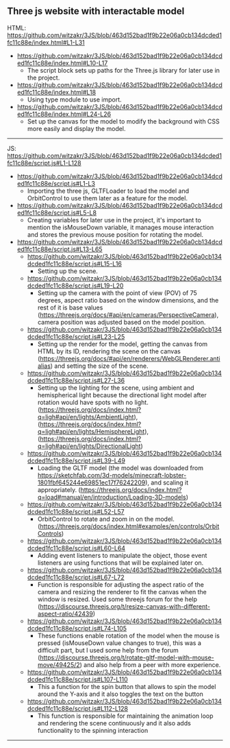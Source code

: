 Three js website with interactable model
------------------------------------------------------------

HTML: 
https://github.com/witzakr/3JS/blob/463d152bad1f9b22e06a0cb134dcded1fc11c88e/index.html#L1-L31
- https://github.com/witzakr/3JS/blob/463d152bad1f9b22e06a0cb134dcded1fc11c88e/index.html#L10-L17
  - The script block sets up paths for the Three.js library for later use in the project.
- https://github.com/witzakr/3JS/blob/463d152bad1f9b22e06a0cb134dcded1fc11c88e/index.html#L18
  - Using type module to use import.
- https://github.com/witzakr/3JS/blob/463d152bad1f9b22e06a0cb134dcded1fc11c88e/index.html#L24-L26
  - Set up the canvas for the model to modify the background with CSS more easily and display the model.

----------------------------------------------------------------------------------------------------------- 
JS:
https://github.com/witzakr/3JS/blob/463d152bad1f9b22e06a0cb134dcded1fc11c88e/script.js#L1-L128
- https://github.com/witzakr/3JS/blob/463d152bad1f9b22e06a0cb134dcded1fc11c88e/script.js#L1-L3
  - Importing the three js, GLTFLoader to load the model and OrbitControl to use them later as a feature for the model.
- https://github.com/witzakr/3JS/blob/463d152bad1f9b22e06a0cb134dcded1fc11c88e/script.js#L5-L8
  - Creating variables for later use in the project, it's important to mention the isMouseDown variable, it manages mouse interaction and stores the previous mouse position for rotating the model.
- https://github.com/witzakr/3JS/blob/463d152bad1f9b22e06a0cb134dcded1fc11c88e/script.js#L13-L65
  - https://github.com/witzakr/3JS/blob/463d152bad1f9b22e06a0cb134dcded1fc11c88e/script.js#L15-L16
    - Setting up the scene.
  - https://github.com/witzakr/3JS/blob/463d152bad1f9b22e06a0cb134dcded1fc11c88e/script.js#L19-L20
    - Setting up the camera with the point of view (POV) of 75 degrees, aspect ratio based on the window dimensions, and the rest of it is base values (https://threejs.org/docs/#api/en/cameras/PerspectiveCamera), camera position was adjusted based on the model position.
  - https://github.com/witzakr/3JS/blob/463d152bad1f9b22e06a0cb134dcded1fc11c88e/script.js#L23-L25
    - Setting up the render for the model, getting the canvas from HTML by its ID, rendering the scene on the canvas (https://threejs.org/docs/#api/en/renderers/WebGLRenderer.antialias) and setting the size of the scene.
  - https://github.com/witzakr/3JS/blob/463d152bad1f9b22e06a0cb134dcded1fc11c88e/script.js#L27-L36
    - Setting up the lighting for the scene, using ambient and hemispherical light because the directional light model after rotation would have spots with no light. (https://threejs.org/docs/index.html?q=ligh#api/en/lights/AmbientLight), (https://threejs.org/docs/index.html?q=ligh#api/en/lights/HemisphereLight), (https://threejs.org/docs/index.html?q=ligh#api/en/lights/DirectionalLight)
  - https://github.com/witzakr/3JS/blob/463d152bad1f9b22e06a0cb134dcded1fc11c88e/script.js#L39-L49
      - Loading the GLTF model (the model was downloaded from https://sketchfab.com/3d-models/minecraft-lobster-1801fbf645244e69851ec17f76242209), and scaling it appropriately. (https://threejs.org/docs/index.html?q=load#manual/en/introduction/Loading-3D-models)
  - https://github.com/witzakr/3JS/blob/463d152bad1f9b22e06a0cb134dcded1fc11c88e/script.js#L52-L57
    - OrbitControl to rotate and zoom in on the model. (https://threejs.org/docs/index.html#examples/en/controls/OrbitControls)
  - https://github.com/witzakr/3JS/blob/463d152bad1f9b22e06a0cb134dcded1fc11c88e/script.js#L60-L64
    - Adding event listeners to manipulate the object, those event listeners are using functions that will be explained later on.
  - https://github.com/witzakr/3JS/blob/463d152bad1f9b22e06a0cb134dcded1fc11c88e/script.js#L67-L72
    - Function is responsible for adjusting the aspect ratio of the camera and resizing the renderer to fit the canvas when the window is resized. Used some threejs forum for the help (https://discourse.threejs.org/t/resize-canvas-with-different-aspect-ratio/42439)
  - https://github.com/witzakr/3JS/blob/463d152bad1f9b22e06a0cb134dcded1fc11c88e/script.js#L74-L105
    - These functions enable rotation of the model when the mouse is pressed (isMouseDown value changes to true), this was a difficult part, but I used some help from the forum (https://discourse.threejs.org/t/rotate-gltf-model-with-mouse-move/49425/2) and also help from a peer with more experience.
  - https://github.com/witzakr/3JS/blob/463d152bad1f9b22e06a0cb134dcded1fc11c88e/script.js#L107-L110
    - This a function for the spin button that allows to spin the model around the Y-axis and it also toggles the text on the button
  - https://github.com/witzakr/3JS/blob/463d152bad1f9b22e06a0cb134dcded1fc11c88e/script.js#L112-L128
    - This function is responsible for maintaining the animation loop and rendering the scene continuously and it also adds functionality to the spinning interaction
-------------------------------------------------------------------------------------
